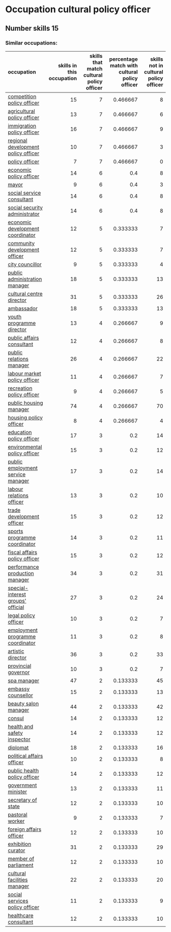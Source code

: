 # Occupation cultural policy officer
## Number skills 15
### Similar occupations:
| occupation                                                                    |   skills in this occupation |   skills that match cultural policy officer |   percentage match with cultural policy officer |   skills not in cultural policy officer |
|:------------------------------------------------------------------------------|----------------------------:|--------------------------------------------:|------------------------------------------------:|----------------------------------------:|
| [competition policy officer](competition_policy_officer.md)                   |                          15 |                                           7 |                                        0.466667 |                                       8 |
| [agricultural policy officer](agricultural_policy_officer.md)                 |                          13 |                                           7 |                                        0.466667 |                                       6 |
| [immigration policy officer](immigration_policy_officer.md)                   |                          16 |                                           7 |                                        0.466667 |                                       9 |
| [regional development policy officer](regional_development_policy_officer.md) |                          10 |                                           7 |                                        0.466667 |                                       3 |
| [policy officer](policy_officer.md)                                           |                           7 |                                           7 |                                        0.466667 |                                       0 |
| [economic policy officer](economic_policy_officer.md)                         |                          14 |                                           6 |                                        0.4      |                                       8 |
| [mayor](mayor.md)                                                             |                           9 |                                           6 |                                        0.4      |                                       3 |
| [social service consultant](social_service_consultant.md)                     |                          14 |                                           6 |                                        0.4      |                                       8 |
| [social security administrator](social_security_administrator.md)             |                          14 |                                           6 |                                        0.4      |                                       8 |
| [economic development coordinator](economic_development_coordinator.md)       |                          12 |                                           5 |                                        0.333333 |                                       7 |
| [community development officer](community_development_officer.md)             |                          12 |                                           5 |                                        0.333333 |                                       7 |
| [city councillor](city_councillor.md)                                         |                           9 |                                           5 |                                        0.333333 |                                       4 |
| [public administration manager](public_administration_manager.md)             |                          18 |                                           5 |                                        0.333333 |                                      13 |
| [cultural centre director](cultural_centre_director.md)                       |                          31 |                                           5 |                                        0.333333 |                                      26 |
| [ambassador](ambassador.md)                                                   |                          18 |                                           5 |                                        0.333333 |                                      13 |
| [youth programme director](youth_programme_director.md)                       |                          13 |                                           4 |                                        0.266667 |                                       9 |
| [public affairs consultant](public_affairs_consultant.md)                     |                          12 |                                           4 |                                        0.266667 |                                       8 |
| [public relations manager](public_relations_manager.md)                       |                          26 |                                           4 |                                        0.266667 |                                      22 |
| [labour market policy officer](labour_market_policy_officer.md)               |                          11 |                                           4 |                                        0.266667 |                                       7 |
| [recreation policy officer](recreation_policy_officer.md)                     |                           9 |                                           4 |                                        0.266667 |                                       5 |
| [public housing manager](public_housing_manager.md)                           |                          74 |                                           4 |                                        0.266667 |                                      70 |
| [housing policy officer](housing_policy_officer.md)                           |                           8 |                                           4 |                                        0.266667 |                                       4 |
| [education policy officer](education_policy_officer.md)                       |                          17 |                                           3 |                                        0.2      |                                      14 |
| [environmental policy officer](environmental_policy_officer.md)               |                          15 |                                           3 |                                        0.2      |                                      12 |
| [public employment service manager](public_employment_service_manager.md)     |                          17 |                                           3 |                                        0.2      |                                      14 |
| [labour relations officer](labour_relations_officer.md)                       |                          13 |                                           3 |                                        0.2      |                                      10 |
| [trade development officer](trade_development_officer.md)                     |                          15 |                                           3 |                                        0.2      |                                      12 |
| [sports programme coordinator](sports_programme_coordinator.md)               |                          14 |                                           3 |                                        0.2      |                                      11 |
| [fiscal affairs policy officer](fiscal_affairs_policy_officer.md)             |                          15 |                                           3 |                                        0.2      |                                      12 |
| [performance production manager](performance_production_manager.md)           |                          34 |                                           3 |                                        0.2      |                                      31 |
| [special-interest groups' official](special-interest_groups'_official.md)     |                          27 |                                           3 |                                        0.2      |                                      24 |
| [legal policy officer](legal_policy_officer.md)                               |                          10 |                                           3 |                                        0.2      |                                       7 |
| [employment programme coordinator](employment_programme_coordinator.md)       |                          11 |                                           3 |                                        0.2      |                                       8 |
| [artistic director](artistic_director.md)                                     |                          36 |                                           3 |                                        0.2      |                                      33 |
| [provincial governor](provincial_governor.md)                                 |                          10 |                                           3 |                                        0.2      |                                       7 |
| [spa manager](spa_manager.md)                                                 |                          47 |                                           2 |                                        0.133333 |                                      45 |
| [embassy counsellor](embassy_counsellor.md)                                   |                          15 |                                           2 |                                        0.133333 |                                      13 |
| [beauty salon manager](beauty_salon_manager.md)                               |                          44 |                                           2 |                                        0.133333 |                                      42 |
| [consul](consul.md)                                                           |                          14 |                                           2 |                                        0.133333 |                                      12 |
| [health and safety inspector](health_and_safety_inspector.md)                 |                          14 |                                           2 |                                        0.133333 |                                      12 |
| [diplomat](diplomat.md)                                                       |                          18 |                                           2 |                                        0.133333 |                                      16 |
| [political affairs officer](political_affairs_officer.md)                     |                          10 |                                           2 |                                        0.133333 |                                       8 |
| [public health policy officer](public_health_policy_officer.md)               |                          14 |                                           2 |                                        0.133333 |                                      12 |
| [government minister](government_minister.md)                                 |                          13 |                                           2 |                                        0.133333 |                                      11 |
| [secretary of state](secretary_of_state.md)                                   |                          12 |                                           2 |                                        0.133333 |                                      10 |
| [pastoral worker](pastoral_worker.md)                                         |                           9 |                                           2 |                                        0.133333 |                                       7 |
| [foreign affairs officer](foreign_affairs_officer.md)                         |                          12 |                                           2 |                                        0.133333 |                                      10 |
| [exhibition curator](exhibition_curator.md)                                   |                          31 |                                           2 |                                        0.133333 |                                      29 |
| [member of parliament](member_of_parliament.md)                               |                          12 |                                           2 |                                        0.133333 |                                      10 |
| [cultural facilities manager](cultural_facilities_manager.md)                 |                          22 |                                           2 |                                        0.133333 |                                      20 |
| [social services policy officer](social_services_policy_officer.md)           |                          11 |                                           2 |                                        0.133333 |                                       9 |
| [healthcare consultant](healthcare_consultant.md)                             |                          12 |                                           2 |                                        0.133333 |                                      10 |
